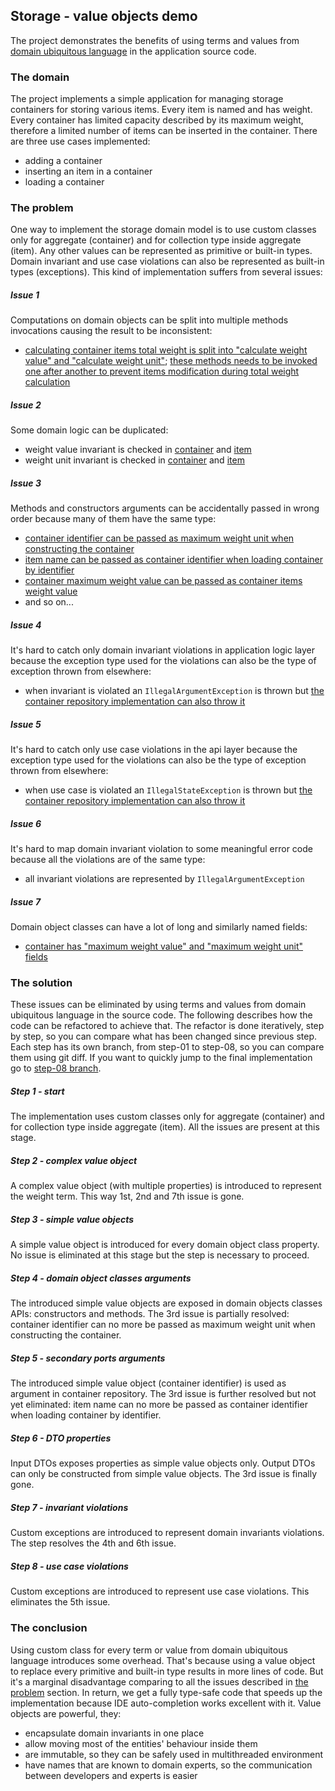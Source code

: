 ## Storage - value objects demo
The project demonstrates the benefits of using terms and values from [domain ubiquitous language](https://martinfowler.com/bliki/UbiquitousLanguage.html) in the application source code.

### The domain
The project implements a simple application for managing storage containers for storing various items.
Every item is named and has weight.
Every container has limited capacity described by its maximum weight, therefore a limited number of items can be inserted in the container.
There are three use cases implemented:
- adding a container
- inserting an item in a container
- loading a container

### The problem
One way to implement the storage domain model is to use custom classes only for aggregate (container) and for collection type inside aggregate (item).
Any other values can be represented as primitive or built-in types.
Domain invariant and use case violations can also be represented as built-in types (exceptions).
This kind of implementation suffers from several issues:

##### Issue 1
Computations on domain objects can be split into multiple methods invocations causing the result to be inconsistent:
- [calculating container items total weight is split into "calculate weight value" and "calculate weight unit"](https://github.com/mkopylec/storage-value-objects-demo/blob/step-01/src/main/kotlin/com/github/mkopylec/storage/core/container/Container.kt#L28-L32);
[these methods needs to be invoked one after another to prevent items modification during total weight calculation](https://github.com/mkopylec/storage-value-objects-demo/blob/step-01/src/main/kotlin/com/github/mkopylec/storage/core/ContainerLoader.kt#L18-L19)

##### Issue 2
Some domain logic can be duplicated:
- weight value invariant is checked in [container](https://github.com/mkopylec/storage-value-objects-demo/blob/step-01/src/main/kotlin/com/github/mkopylec/storage/core/container/Container.kt#L19) and [item](https://github.com/mkopylec/storage-value-objects-demo/blob/step-01/src/main/kotlin/com/github/mkopylec/storage/core/container/Item.kt#L21)
- weight unit invariant is checked in [container](https://github.com/mkopylec/storage-value-objects-demo/blob/step-01/src/main/kotlin/com/github/mkopylec/storage/core/container/Container.kt#L20) and [item](https://github.com/mkopylec/storage-value-objects-demo/blob/step-01/src/main/kotlin/com/github/mkopylec/storage/core/container/Item.kt#L22)

##### Issue 3
Methods and constructors arguments can be accidentally passed in wrong order because many of them have the same type:
- [container identifier can be passed as maximum weight unit when constructing the container](https://github.com/mkopylec/storage-value-objects-demo/blob/step-01/src/main/kotlin/com/github/mkopylec/storage/core/container/Containers.kt#L11)
- [item name can be passed as container identifier when loading container by identifier](https://github.com/mkopylec/storage-value-objects-demo/blob/step-01/src/main/kotlin/com/github/mkopylec/storage/core/container/Containers.kt#L15)
- [container maximum weight value can be passed as container items weight value](https://github.com/mkopylec/storage-value-objects-demo/blob/step-01/src/main/kotlin/com/github/mkopylec/storage/core/ContainerLoader.kt#L14)
- and so on...

##### Issue 4
It's hard to catch only domain invariant violations in application logic layer because the exception type used for the violations can also be the type of exception thrown from elsewhere:
- when invariant is violated an `IllegalArgumentException` is thrown but [the container repository implementation can also throw it](https://github.com/mkopylec/storage-value-objects-demo/blob/step-01/src/main/kotlin/com/github/mkopylec/storage/core/container/ContainerRepository.kt#L5-L6)

##### Issue 5
It's hard to catch only use case violations in the api layer because the exception type used for the violations can also be the type of exception thrown from elsewhere:
- when use case is violated an `IllegalStateException` is thrown but [the container repository implementation can also throw it](https://github.com/mkopylec/storage-value-objects-demo/blob/step-01/src/main/kotlin/com/github/mkopylec/storage/core/container/ContainerRepository.kt#L5-L6)

##### Issue 6
It's hard to map domain invariant violation to some meaningful error code because all the violations are of the same type:
- all invariant violations are represented by `IllegalArgumentException`

##### Issue 7
Domain object classes can have a lot of long and similarly named fields:
- [container has "maximum weight value" and "maximum weight unit" fields](https://github.com/mkopylec/storage-value-objects-demo/blob/step-01/src/main/kotlin/com/github/mkopylec/storage/core/container/Container.kt#L10-L11)

### The solution
These issues can be eliminated by using terms and values from domain ubiquitous language in the source code.
The following describes how the code can be refactored to achieve that.
The refactor is done iteratively, step by step, so you can compare what has been changed since previous step.
Each step has its own branch, from step-01 to step-08, so you can compare them using git diff.
If you want to quickly jump to the final implementation go to [step-08 branch](https://github.com/mkopylec/storage-value-objects-demo/tree/step-08).

##### Step 1 - start
The implementation uses custom classes only for aggregate (container) and for collection type inside aggregate (item).
All the issues are present at this stage.

##### Step 2 - complex value object
A complex value object (with multiple properties) is introduced to represent the weight term.
This way 1st, 2nd and 7th issue is gone.

##### Step 3 - simple value objects
A simple value object is introduced for every domain object class property.
No issue is eliminated at this stage but the step is necessary to proceed.

##### Step 4 - domain object classes arguments
The introduced simple value objects are exposed in domain objects classes APIs: constructors and methods.
The 3rd issue is partially resolved: container identifier can no more be passed as maximum weight unit when constructing the container.

##### Step 5 - secondary ports arguments
The introduced simple value object (container identifier) is used as argument in container repository.
The 3rd issue is further resolved but not yet eliminated: item name can no more be passed as container identifier when loading container by identifier.

##### Step 6 - DTO properties
Input DTOs exposes properties as simple value objects only.
Output DTOs can only be constructed from simple value objects.
The 3rd issue is finally gone.

##### Step 7 - invariant violations
Custom exceptions are introduced to represent domain invariants violations.
The step resolves the 4th and 6th issue.

##### Step 8 - use case violations
Custom exceptions are introduced to represent use case violations.
This eliminates the 5th issue.

### The conclusion
Using custom class for every term or value from domain ubiquitous language introduces some overhead.
That's because using a value object to replace every primitive and built-in type results in more lines of code.
But it's a marginal disadvantage comparing to all the issues described in [the problem](#the-problem) section.
In return, we get a fully type-safe code that speeds up the implementation because IDE auto-completion works excellent with it.
Value objects are powerful, they:
- encapsulate domain invariants in one place
- allow moving most of the entities' behaviour inside them
- are immutable, so they can be safely used in multithreaded environment
- have names that are known to domain experts, so the communication between developers and experts is easier
